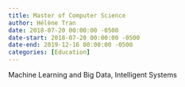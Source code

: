 ```yaml
---
title: Master of Computer Science
author: Hélène Tran
date: 2018-07-20 00:00:00 -0500
date-start: 2018-07-20 00:00:00 -0500
date-end: 2019-12-16 00:00:00 -0500
categories: [Education]
---
```


Machine Learning and Big Data, Intelligent Systems